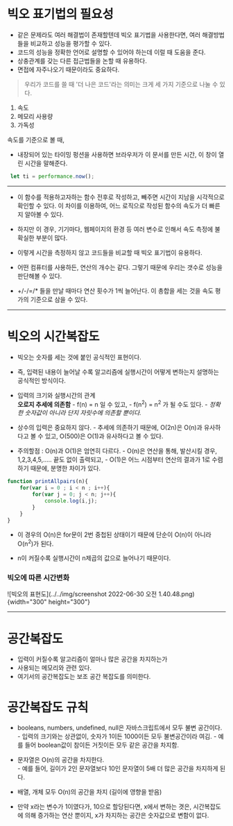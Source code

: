 # 빅오 표기법의 필요성 
  - 같은 문제라도 여러 해결법이 존재할텐데 빅오 표기법을 사용한다면, 여러 해결방법들을 비교하고 성능을 평가할 수 있다.
 - 코드의 성능을 정확한 언어로 설명할 수 있어야 하는데 이럴 때 도움을 준다.
 - 상충관계를 갖는 다른 접근법들을 논할 때 유용하다. 
 - 면접에 자주나오기 때문이라도 중요하다.
  
  
 >우리가 코드를 쓸 때 '더 나은 코드'라는 의미는 크게 세 가지 기준으로 나눌 수 있다. 
  
1. 속도
2. 메모리 사용량 
3. 가독성 
  
속도를 기준으로 볼 때,
 - 내장되어 있는 타이밍 펑션을 사용하면 브라우저가 이 문서를 만든 시간, 이 창이 열린 시간을 말해준다. 
   
 ```javascript
  let ti = performance.now();
 ```
   
 ---

 - 이 함수를 적용하고자하는 함수 전후로 작성하고, 빼주면 시간이 지남을 시각적으로 확인할 수 있다. 이 차이를 이용하여, 어느 로직으로 작성된 함수의 속도가 더 빠른지 알아볼 수 있다. 	

 - 하지만 이 경우, 기기마다, 웹페이지의 환경 등 여러 변수로 인해서 속도 측정에 불확실한 부분이 많다.   

 - 이렇게 시간을 측정하지 않고 코드들을 비교할 때 빅오 표기법이 유용하다.   

 - 어떤 컴퓨터를 사용하든, 연산의 개수는 같다. 그렇기 때문에 우리는 갯수로 성능을 판단해볼 수 있다.   

 - +/-/=/* 들을 만날 때마다 연산 횟수가 1씩 늘어난다. 이 총합을 세는 것을 속도 평가의 기준으로 삼을 수 있다.  

---

# 빅오의 시간복잡도
- 빅오는 숫자를 세는 것에 붙인 공식적인 표현이다. 
- 즉, 입력된 내용이 늘어날 수록 알고리즘에 실행시간이 어떻게 변하는지 설명하는 공식적인 방식이다.
- 입력의 크기와 실행시간의 관계  
  **오로지 추세에 의존함** 
        - f(n) = n 일 수 있고, 
        - f(n<sup>2</sup>) = n<sup>2</sup> 가 될 수도 있다.
        - _정확한 숫자값이 아니라 단지 자릿수에 의존할 뿐이다._   

- 상수의 입력은 중요하지 않다.
        - 추세에 의존하기 때문에, O(2n)은 O(n)과 유사하다고 볼 수 있고, O(500)은 O(1)과 유사하다고 볼 수 있다.

- 주의할점 : O(n)과 O(1)은 엄연히 다르다. 
        - O(n)은 연산을 통해, 발산시킬 경우, 1,2,3,4,5,..... 끝도 없이 출력되고,
        - O(1)은 어느 시점부터 연산의 결과가 1로 수렴하기 때문에, 분명한 차이가 있다.    

```javascript
function printAllpairs(n){
    for(var i = 0 ; i < n ; i++){
        for(var j = 0; j < n; j++){
            console.log(i,j);
        }
    }
}
```  
- 이 경우의 O(n)은 for문이 2번 중첩된 상태이기 때문에 단순이 O(n)이 아니라 O(n<sup>2</sup>)가 된다.  

- n이 커질수록 실행시간이 n제곱의 값으로 늘어나기 때문이다. 


### 빅오에 따른 시간변화
![빅오의 표현도](../../img/screenshot 2022-06-30 오전 1.40.48.png){width="300" height="300"}

---

# 공간복잡도
   
- 입력이 커질수록 알고리즘이 얼마나 많은 공간을 차지하는가
- 사용되는 메모리와 관련 있다.
- 여기서의 공간복잡도는 보조 공간 복잡도를 의미한다.

# 공간복잡도 규칙 
- booleans, numbers, undefined, null은 자바스크립트에서 모두 불변 공간이다.
        - 입력의 크기와는 상관없이, 숫자가 1이든 1000이든 모두 불변공간이라 여김.
        - 예를 들어 boolean값이 참이든 거짓이든 모두 같은 공간을 차지함.
- 문자열은 O(n)의 공간을 차지한다.  
        - 예를 들어, 길이가 2인 문자열보다 10인 문자열이 5배 더 많은 공간을 차지하게 된다.  
- 배열, 개체 모두 O(n)의 공간을 차지 (길이에 영향을 받음)
  
  
- 만약 x라는 변수가 1이였다가, 10으로 할당된다면, x에서 변하는 겻은, 시간복잡도에 의해 증가하는 연산 뿐이지, x가 차지하는 공간은 숫자값으로 변함이 없다.

